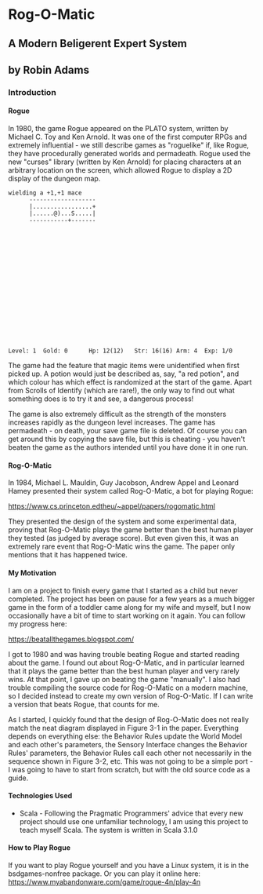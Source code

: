 # Rog-O-Matic
## A Modern Beligerent Expert System
## by Robin Adams

### Introduction

#### Rogue

In 1980, the game Rogue appeared on the PLATO system, written by Michael C. Toy and Ken Arnold. It was one of the first computer RPGs and extremely influential - we still describe games as "roguelike" if, like Rogue, they have procedurally generated worlds and permadeath. Rogue used the new "curses" library (written by Ken Arnold) for placing characters at an arbitrary location on the screen, which allowed Rogue to display a 2D display of the dungeon map.

```
wielding a +1,+1 mace  
      -------------------
      |.................+
      |......@)...S.....|
      -----------+-------


















Level: 1  Gold: 0      Hp: 12(12)   Str: 16(16) Arm: 4  Exp: 1/0
```

The game had the feature that magic items were unidentified when first picked up. A potion would just be described as, say, "a red potion", and which colour has which effect is randomized at the start of the game. Apart from Scrolls of Identify (which are rare!), the only way to find out what something does is to try it and see, a dangerous process!

The game is also extremely difficult as the strength of the monsters increases rapidly as the dungeon level increases. The game has permadeath - on death, your save game file is deleted. Of course you can get around this by copying the save file, but this is cheating - you haven't beaten the game as the authors intended until you have done it in one run.

#### Rog-O-Matic

In 1984, Michael L. Mauldin, Guy Jacobson, Andrew Appel and Leonard Hamey presented their system called Rog-O-Matic, a bot for playing Rogue:

https://www.cs.princeton.edtheu/~appel/papers/rogomatic.html

They presented the design of the system and some experimental data, proving that Rog-O-Matic plays the game better than the best human player they tested (as judged by average score). But even given this, it was an extremely rare event that Rog-O-Matic wins the game. The paper only mentions that it has happened twice.

#### My Motivation

I am on a project to finish every game that I started as a child but never completed. The project has been on pause for a few years as a much bigger game in the form of a toddler came along for my wife and myself, but I now occasionally have a bit of time to start working on it again. You can follow my progress here:

https://beatallthegames.blogspot.com/

I got to 1980 and was having trouble beating Rogue and started reading about the game. I found out about Rog-O-Matic, and in particular learned that it plays the game better than the best human player and very rarely wins. At that point, I gave up on beating the game "manually". I also had trouble compiling the source code for Rog-O-Matic on a modern machine, so I decided instead to create my own version of Rog-O-Matic. If I can write a version that beats Rogue, that counts for me.

As I started, I quickly found that the design of Rog-O-Matic does not really match the neat diagram displayed in Figure 3-1 in the paper. Everything depends on everything else: the Behavior Rules update the World Model and each other's parameters, the Sensory Interface changes the Behavior Rules' parameters, the Behavior Rules call each other not necessarily in the sequence shown in Figure 3-2, etc. This was not going to be a simple port - I was going to have to start from scratch, but with the old source code as a guide.

#### Technologies Used

* Scala - Following the Pragmatic Programmers' advice that every new project should use one unfamiliar technology, I am using this project to teach myself Scala. The system is written in Scala 3.1.0

#### How to Play Rogue

If you want to play Rogue yourself and you have a Linux system, it is in the bsdgames-nonfree package. Or you can play it online here: https://www.myabandonware.com/game/rogue-4n/play-4n